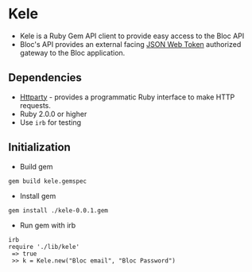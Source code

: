 # Kele
*  Kele is a Ruby Gem API client to provide easy access to the Bloc API
* Bloc's API provides an external facing [JSON Web Token](https://jwt.io/) authorized gateway to the Bloc application.

## Dependencies
* [Httparty](https://github.com/jnunemaker/httparty) - provides a programmatic Ruby interface to make HTTP requests.
* Ruby 2.0.0 or higher
* Use `irb` for testing

## Initialization
* Build gem
```
gem build kele.gemspec
```
* Install gem
```
gem install ./kele-0.0.1.gem
```
* Run gem with irb
```
irb
require './lib/kele'
 => true
 >> k = Kele.new("Bloc email", "Bloc Password")
 ```
